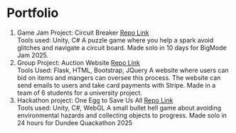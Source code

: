 # Portfolio

1. Game Jam Project: Circuit Breaker
  [Repo Link](https://github.com/JacobOnion/BigMode-Jam-2025)  
  Tools used: Unity, C#
  A puzzle game where you help a spark avoid glitches and navigate a circuit board. Made solo in 10 days for BigMode Jam 2025.
2. Group Project: Auction Website
  [Repo Link](https://github.com/JacobOnion/Auction-Website)  
  Tools Used: Flask, HTML, Bootstrap, JQuery
   A website where users can bid on items and mangers can oversee this process. The website can send emails to users and take card payments with Stripe. Made in a team of 
   6 students for a university project.
3. Hackathon project: One Egg to Save Us All
   [Repo Link](https://github.com/JacobOnion/One-Egg-to-save-us-all)  
   Tools used: Unity, C#, WebGL
   A small bullet hell game about avoiding environmental hazards and collecting objects to progress. Made solo in 24 hours for Dundee Quackathon 2025
